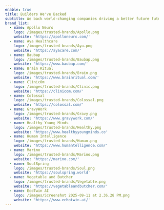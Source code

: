 ```yaml
---
enable: true
title: Builders We've Backed
subtitle: We back world-changing companies driving a better future future.
brand_list:
  - name: Apollo Neuro
    logo: /images/trusted-brands/Apollo.png
    website: 'https://apolloneuro.com/'
  - name: Aya Healthcare
    logo: /images/trusted-brands/Aya.png
    website: 'https://ayacare.com/'
  - name: Baubap
    logo: /images/trusted-brands/Baubap.png
    website: 'https://www.baubap.com/'
  - name: Brain Ritual
    logo: /images/trusted-brands/Brain.png
    website: 'https://www.brainritual.com/'
  - name: ClinicOm
    logo: /images/trusted-brands/Clinic.png
    website: 'https://clinicom.com/'
  - name: Colossal
    logo: /images/trusted-brands/Colossal.png
    website: 'https://colossal.com/'
  - name: GravyWork
    logo: /images/trusted-brands/Gravy.png
    website: 'https://www.gravywork.com/'
  - name: Healthy Young Minds
    logo: /images/trusted-brands/Healthy.png
    website: 'https://www.healthyyoungminds.co'
  - name: Human Intelligence
    logo: /images/trusted-brands/Human.png
    website: 'https://www.humantelligence.com/'
  - name: Marino
    logo: /images/trusted-brands/Marino.png
    website: 'https://marino.com/'
  - name: SoulSpring
    logo: /images/trusted-brands/Soul.png
    website: 'https://soulspring.world'
  - name: Vegetable and Butcher
    logo: /images/trusted-brands/Vegetable.png
    website: 'https://vegetableandbutcher.com/'
  - name: EcoTwin AI
    logo: /images/Screenshot 2025-09-11 at 2.36.28 PM.png
    website: 'https://www.echotwin.ai/'
---
```


